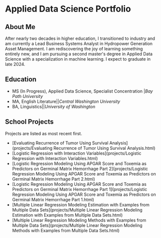 # Applied Data Science Portfolio

## About Me

After nearly two decades in higher education, I transitioned to industry and am currently a Lead Business Systems Analyst in Hydropower Generation Asset Management. I am rediscovering the joy of learning something entirely new, and I am pursuing a second master's degree in Applied Data Science with a specialization in machine learning. I expect to graduate in late 2024.

## Education

+ MS (In Progress), Applied Data Science, Specialist Concentration |*Bay Path University*
+ MA, English Literature||*Central Washington University*
+ BA, Linguistics||*University of Washington*


## School Projects
Projects are listed as most recent first.

+ [Evaluating Recurrence of Tumor Using Survival Analysis](projects/Evaluating Recurrence of Tumor Using Survival Analysis.html)
+ [Logistic Regression with Interaction Variables](projects/Logistic Regression with Interaction Variables.html)
+ [Logistic Regression Modeling Using APGAR Score and Toxemia as Predictors on Germinal Matrix Hemorrhage Part 2](projects/Logistic Regression Modeling Using APGAR Score and Toxemia as Predictors on Germinal Matrix Hemorrhage Part 2.html)
+ [Logistic Regression Modeling Using APGAR Score and Toxemia as Predictors on Germinal Matrix Hemorrhage Part 1](projects/Logistic Regression Modeling Using APGAR Score and Toxemia as Predictors on Germinal Matrix Hemorrhage Part 1.html)
+ [Multiple Linear Regression Modeling Estimation with Examples from Multiple Data Sets](projects/Multiple Linear Regression Modeling Estimation with Examples from Multiple Data Sets.html)
+ [Multiple Linear Regression Modeling Methods with Examples from Multiple Data Sets](projects/Multiple Linear Regression Modeling Methods with Examples from Multiple Data Sets.html)

